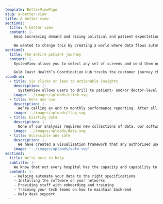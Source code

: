 ```yaml
---
template: BetterViewPage
slug: a-better-view
title: A better view
section1:
  title: A better view
  content: |-
    Amid increasing demand and rising political and patient expectations, clinical and managerial leaders have lacked support by not being given the information tools they need to do the hardest job in the world.

    We wanted to change this by creating a world where data flows automatically and is beautifully presented and organised according to priorities.
section2:
  title: The entire patient journey
  content: |-
    SystemView allows you to select any set of screens and send them on an ‘always-on’ basis to your screens on the wall – a locally configurable coordination hub in a box.

    Gold Coast Health’s Coordination Hub tracks the customer journey through its Emergency Department, from Ambulances on route to discharges from the medical decision unit, while also having access to inpatient beds and any scheduled care demand. The visualisation wall is powered by Healthcare Logic’s algorithms.
iconGrid:
  - title: Six clicks or less to actionable insights
    description: |-
      SystemView allows users to drill to patient- and/or doctor-level data in six clicks or less. It’s not about being able to choose anything. Rather, via SystemView’s fixed logic, it’s about being guided to only the actionable information.
    image: ../images/uploads/click.svg
  - title: Here and now
    description: |-
      We’re calling an end to monthly performance reporting. After all, this is often six weeks out of date anyway. We are committed to delivering only the relevant information at the frequency that the decisions need to be made.
    image: ../images/uploads/flag.svg
  - title: Existing data
    description: |-
      None of our analysis requires new collections of data. Our software collates huge arrays of routinely collected data that every hospital is already sourcing. What we do that no one has ever done is automate the management of the information so no one needs to manually compile it.
    image: ../images/uploads/data.svg
  - title: Accessible and safe
    description: |-
      We have created a visualisation framework that any authorised user can log on to. Housed within a hospital’s firewall, it is fully secure.
    image: '../images/uploads/safe.svg'
section3:
  title: We’re here to help
  subtitle: |-
    We know that not every hospital has the capacity and capability to develop and implement an absolutely reliable, commercial-grade and automated information environment. Because of this, our commitment to get you up and running includes
  content: |-
    - Helping automate your data to the right specifications
    - Installing the software on your networks
    - Providing staff with onboarding and training
    - Training your tech teams on how to maintain back-end
    - Help desk support
---
```

